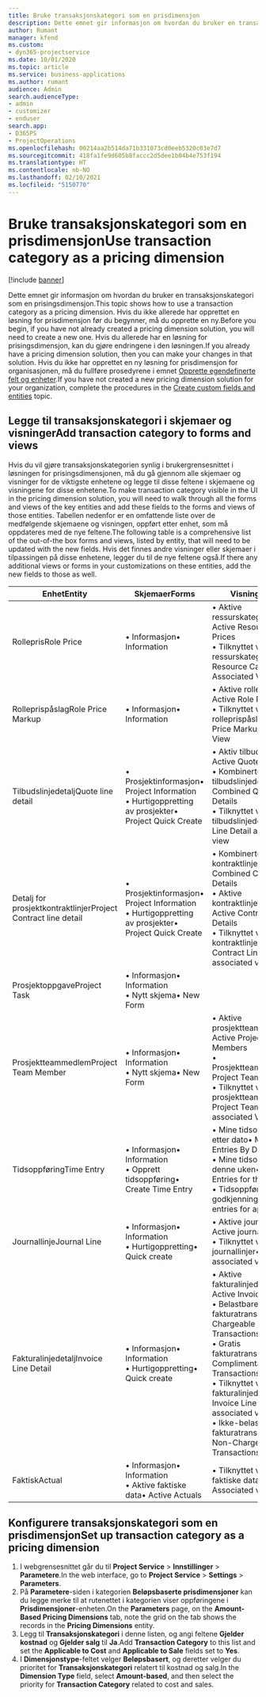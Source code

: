 ```yaml
---
title: Bruke transaksjonskategori som en prisdimensjon
description: Dette emnet gir informasjon om hvordan du bruker en transaksjonskategori som en prisingsdimensjon.
author: Rumant
manager: kfend
ms.custom:
- dyn365-projectservice
ms.date: 10/01/2020
ms.topic: article
ms.service: business-applications
ms.author: rumant
audience: Admin
search.audienceType:
- admin
- customizer
- enduser
search.app:
- D365PS
- ProjectOperations
ms.openlocfilehash: 00214aa2b514da71b331073cd0eeb5320c03e7d7
ms.sourcegitcommit: 418fa1fe9d605b8faccc2d5dee1b04b4e753f194
ms.translationtype: HT
ms.contentlocale: nb-NO
ms.lasthandoff: 02/10/2021
ms.locfileid: "5150770"
---
```

# <a name="use-transaction-category-as-a-pricing-dimension"></a><span data-ttu-id="3d7a3-103">Bruke transaksjonskategori som en prisdimensjon</span><span class="sxs-lookup"><span data-stu-id="3d7a3-103">Use transaction category as a pricing dimension</span></span>

[!include [banner](../includes/psa-now-project-operations.md)]

<span data-ttu-id="3d7a3-104">Dette emnet gir informasjon om hvordan du bruker en transaksjonskategori som en prisingsdimensjon.</span><span class="sxs-lookup"><span data-stu-id="3d7a3-104">This topic shows how to use a transaction category as a pricing dimension.</span></span> <span data-ttu-id="3d7a3-105">Hvis du ikke allerede har opprettet en løsning for prisdimensjon før du begynner, må du opprette en ny.</span><span class="sxs-lookup"><span data-stu-id="3d7a3-105">Before you begin, if you have not already created a pricing dimension solution, you will need to create a new one.</span></span> <span data-ttu-id="3d7a3-106">Hvis du allerede har en løsning for prisingsdimensjon, kan du gjøre endringene i den løsningen.</span><span class="sxs-lookup"><span data-stu-id="3d7a3-106">If you already have a pricing dimension solution, then you can make your changes in that solution.</span></span> <span data-ttu-id="3d7a3-107">Hvis du ikke har opprettet en ny løsning for prisdimensjon for organisasjonen, må du fullføre prosedyrene i emnet [Opprette egendefinerte felt og enheter](create-custom-fields-entities.md).</span><span class="sxs-lookup"><span data-stu-id="3d7a3-107">If you have not created a new pricing dimension solution for your organization, complete the procedures in the [Create custom fields and entities](create-custom-fields-entities.md) topic.</span></span>

## <a name="add-transaction-category-to-forms-and-views"></a><span data-ttu-id="3d7a3-108">Legge til transaksjonskategori i skjemaer og visninger</span><span class="sxs-lookup"><span data-stu-id="3d7a3-108">Add transaction category to forms and views</span></span>
<span data-ttu-id="3d7a3-109">Hvis du vil gjøre transaksjonskategorien synlig i brukergrensesnittet i løsningen for prisingsdimensjonen, må du gå gjennom alle skjemaer og visninger for de viktigste enhetene og legge til disse feltene i skjemaene og visningene for disse enhetene.</span><span class="sxs-lookup"><span data-stu-id="3d7a3-109">To make transaction category visible in the UI in the pricing dimension solution, you will need to walk through all the forms and views of the key entities and add these fields to the forms and views of those entities.</span></span>
<span data-ttu-id="3d7a3-110">Tabellen nedenfor er en omfattende liste over de medfølgende skjemaene og visningen, oppført etter enhet, som må oppdateres med de nye feltene.</span><span class="sxs-lookup"><span data-stu-id="3d7a3-110">The following table is a comprehensive list of the out-of-the box forms and views, listed by entity, that will need to be updated with the new fields.</span></span> <span data-ttu-id="3d7a3-111">Hvis det finnes andre visninger eller skjemaer i tilpassingen på disse enhetene, legger du til de nye feltene også.</span><span class="sxs-lookup"><span data-stu-id="3d7a3-111">If there any additional views or forms in your customizations on these entities, add the new fields to those as well.</span></span>

|  <span data-ttu-id="3d7a3-112">Enhet</span><span class="sxs-lookup"><span data-stu-id="3d7a3-112">Entity</span></span>        | <span data-ttu-id="3d7a3-113">Skjemaer</span><span class="sxs-lookup"><span data-stu-id="3d7a3-113">Forms</span></span>     |<span data-ttu-id="3d7a3-114">Visninger</span><span class="sxs-lookup"><span data-stu-id="3d7a3-114">Views</span></span>        |
| ------------------------------|---------------------------------|----------------------------------|
|  <span data-ttu-id="3d7a3-115">Rollepris</span><span class="sxs-lookup"><span data-stu-id="3d7a3-115">Role Price</span></span>|<span data-ttu-id="3d7a3-116">• Informasjon</span><span class="sxs-lookup"><span data-stu-id="3d7a3-116">• Information</span></span> |<span data-ttu-id="3d7a3-117">• Aktive ressurskategoripriser</span><span class="sxs-lookup"><span data-stu-id="3d7a3-117">• Active Resource Category Prices</span></span><br> <span data-ttu-id="3d7a3-118">• Tilknyttet visning for ressurskategoripriser</span><span class="sxs-lookup"><span data-stu-id="3d7a3-118">• Resource Category Price Associated View</span></span>|
|  <span data-ttu-id="3d7a3-119">Rolleprispåslag</span><span class="sxs-lookup"><span data-stu-id="3d7a3-119">Role Price Markup</span></span>|<span data-ttu-id="3d7a3-120">• Informasjon</span><span class="sxs-lookup"><span data-stu-id="3d7a3-120">• Information</span></span>|<span data-ttu-id="3d7a3-121">• Aktive rolleprispåslag</span><span class="sxs-lookup"><span data-stu-id="3d7a3-121">• Active Role Price Markup</span></span><br><span data-ttu-id="3d7a3-122">• Tilknyttet visning for rolleprispåslag</span><span class="sxs-lookup"><span data-stu-id="3d7a3-122">• Role Price Markup Associated View</span></span>|
|  <span data-ttu-id="3d7a3-123">Tilbudslinjedetalj</span><span class="sxs-lookup"><span data-stu-id="3d7a3-123">Quote line detail</span></span>|<span data-ttu-id="3d7a3-124">• Prosjektinformasjon</span><span class="sxs-lookup"><span data-stu-id="3d7a3-124">• Project Information</span></span><br><span data-ttu-id="3d7a3-125">• Hurtigoppretting av prosjekter</span><span class="sxs-lookup"><span data-stu-id="3d7a3-125">• Project Quick Create</span></span>|<span data-ttu-id="3d7a3-126">• Aktiv tilbudslinjedetalj</span><span class="sxs-lookup"><span data-stu-id="3d7a3-126">• Active Quote Line Detail</span></span><br><span data-ttu-id="3d7a3-127">• Kombinerte tilbudslinjedetaljer</span><span class="sxs-lookup"><span data-stu-id="3d7a3-127">• Combined Quote Line Details</span></span><br><span data-ttu-id="3d7a3-128">• Tilknyttet visning for tilbudslinjedetaljer</span><span class="sxs-lookup"><span data-stu-id="3d7a3-128">• Quote Line Detail associated view</span></span>|
|  <span data-ttu-id="3d7a3-129">Detalj for prosjektkontraktlinjer</span><span class="sxs-lookup"><span data-stu-id="3d7a3-129">Project Contract line detail</span></span>|<span data-ttu-id="3d7a3-130">• Prosjektinformasjon</span><span class="sxs-lookup"><span data-stu-id="3d7a3-130">• Project Information</span></span><br><span data-ttu-id="3d7a3-131">• Hurtigoppretting av prosjekter</span><span class="sxs-lookup"><span data-stu-id="3d7a3-131">• Project Quick Create</span></span>|<span data-ttu-id="3d7a3-132">• Kombinerte kontraktlinjedetaljer</span><span class="sxs-lookup"><span data-stu-id="3d7a3-132">• Combined Contract line Details</span></span><br><span data-ttu-id="3d7a3-133">• Aktive kontraktlinjedetaljer</span><span class="sxs-lookup"><span data-stu-id="3d7a3-133">• Active Contract Line Details</span></span><br><span data-ttu-id="3d7a3-134">• Tilknyttet visning for kontraktlinjedetaljer</span><span class="sxs-lookup"><span data-stu-id="3d7a3-134">• Contract Line Detail associated view</span></span>|
|  <span data-ttu-id="3d7a3-135">Prosjektoppgave</span><span class="sxs-lookup"><span data-stu-id="3d7a3-135">Project Task</span></span>|<span data-ttu-id="3d7a3-136">• Informasjon</span><span class="sxs-lookup"><span data-stu-id="3d7a3-136">• Information</span></span><br><span data-ttu-id="3d7a3-137">• Nytt skjema</span><span class="sxs-lookup"><span data-stu-id="3d7a3-137">• New Form</span></span>||
|  <span data-ttu-id="3d7a3-138">Prosjektteammedlem</span><span class="sxs-lookup"><span data-stu-id="3d7a3-138">Project Team Member</span></span>|<span data-ttu-id="3d7a3-139">• Informasjon</span><span class="sxs-lookup"><span data-stu-id="3d7a3-139">• Information</span></span><br><span data-ttu-id="3d7a3-140">• Nytt skjema</span><span class="sxs-lookup"><span data-stu-id="3d7a3-140">• New Form</span></span>|<span data-ttu-id="3d7a3-141">• Aktive prosjektteammedlemmer</span><span class="sxs-lookup"><span data-stu-id="3d7a3-141">• Active Project Team Members</span></span><br><span data-ttu-id="3d7a3-142">• Prosjektteammedlemmer</span><span class="sxs-lookup"><span data-stu-id="3d7a3-142">• Project Team Members</span></span><br><span data-ttu-id="3d7a3-143">• Tilknyttet visning for prosjektteammedlemmer</span><span class="sxs-lookup"><span data-stu-id="3d7a3-143">• Project Team members associated View</span></span>|
|  <span data-ttu-id="3d7a3-144">Tidsoppføring</span><span class="sxs-lookup"><span data-stu-id="3d7a3-144">Time Entry</span></span>|<span data-ttu-id="3d7a3-145">• Informasjon</span><span class="sxs-lookup"><span data-stu-id="3d7a3-145">• Information</span></span><br><span data-ttu-id="3d7a3-146">• Opprett tidsoppføring</span><span class="sxs-lookup"><span data-stu-id="3d7a3-146">• Create Time Entry</span></span>|<span data-ttu-id="3d7a3-147">• Mine tidsoppføringer etter dato</span><span class="sxs-lookup"><span data-stu-id="3d7a3-147">• My Time Entries By Date</span></span><br><span data-ttu-id="3d7a3-148">• Mine tidsoppføringer for denne uken</span><span class="sxs-lookup"><span data-stu-id="3d7a3-148">• My time Entries for this week</span></span><br><span data-ttu-id="3d7a3-149">• Tidsoppføringer for godkjenning</span><span class="sxs-lookup"><span data-stu-id="3d7a3-149">• Time entries for approval</span></span>|
|  <span data-ttu-id="3d7a3-150">Journallinje</span><span class="sxs-lookup"><span data-stu-id="3d7a3-150">Journal Line</span></span>|<span data-ttu-id="3d7a3-151">• Informasjon</span><span class="sxs-lookup"><span data-stu-id="3d7a3-151">• Information</span></span><br><span data-ttu-id="3d7a3-152">• Hurtigoppretting</span><span class="sxs-lookup"><span data-stu-id="3d7a3-152">• Quick create</span></span>|<span data-ttu-id="3d7a3-153">• Aktive journallinjer</span><span class="sxs-lookup"><span data-stu-id="3d7a3-153">• Active journal lines</span></span><br><span data-ttu-id="3d7a3-154">• Tilknyttet visning for journallinjer</span><span class="sxs-lookup"><span data-stu-id="3d7a3-154">• Journal Line associated view</span></span>|
|  <span data-ttu-id="3d7a3-155">Fakturalinjedetalj</span><span class="sxs-lookup"><span data-stu-id="3d7a3-155">Invoice Line Detail</span></span>|<span data-ttu-id="3d7a3-156">• Informasjon</span><span class="sxs-lookup"><span data-stu-id="3d7a3-156">• Information</span></span><br><span data-ttu-id="3d7a3-157">• Hurtigoppretting</span><span class="sxs-lookup"><span data-stu-id="3d7a3-157">• Quick create</span></span>|<span data-ttu-id="3d7a3-158">• Aktive fakturalinjedetaljer</span><span class="sxs-lookup"><span data-stu-id="3d7a3-158">• Active Invoice Line Details</span></span><br><span data-ttu-id="3d7a3-159">• Belastbare fakturatransaksjoner</span><span class="sxs-lookup"><span data-stu-id="3d7a3-159">• Chargeable Invoice Transactions</span></span><br><span data-ttu-id="3d7a3-160">• Gratis fakturatransaksjoner</span><span class="sxs-lookup"><span data-stu-id="3d7a3-160">• Complimentary Invoice Transactions</span></span><br><span data-ttu-id="3d7a3-161">• Tilknyttet visning for fakturalinjedetaljer</span><span class="sxs-lookup"><span data-stu-id="3d7a3-161">• Invoice Line Detail associated view</span></span><br><span data-ttu-id="3d7a3-162">• Ikke-belastbare fakturatransaksjoner</span><span class="sxs-lookup"><span data-stu-id="3d7a3-162">• Non-Chargeable Invoice Transactions</span></span>|
|  <span data-ttu-id="3d7a3-163">Faktisk</span><span class="sxs-lookup"><span data-stu-id="3d7a3-163">Actual</span></span>|<span data-ttu-id="3d7a3-164">• Informasjon</span><span class="sxs-lookup"><span data-stu-id="3d7a3-164">• Information</span></span><br><span data-ttu-id="3d7a3-165">• Aktive faktiske data</span><span class="sxs-lookup"><span data-stu-id="3d7a3-165">• Active Actuals</span></span>|<span data-ttu-id="3d7a3-166">• Tilknyttet visning for faktiske data</span><span class="sxs-lookup"><span data-stu-id="3d7a3-166">• Actual Associated view</span></span>|

## <a name="set-up-transaction-category-as-a-pricing-dimension"></a><span data-ttu-id="3d7a3-167">Konfigurere transaksjonskategori som en prisdimensjon</span><span class="sxs-lookup"><span data-stu-id="3d7a3-167">Set up transaction category as a pricing dimension</span></span>

1. <span data-ttu-id="3d7a3-168">I webgrensesnittet går du til **Project Service** > **Innstillinger** > **Parametere**.</span><span class="sxs-lookup"><span data-stu-id="3d7a3-168">In the web interface, go to **Project Service** > **Settings** > **Parameters**.</span></span> 
2. <span data-ttu-id="3d7a3-169">På **Parametere**-siden i kategorien **Beløpsbaserte prisdimensjoner** kan du legge merke til at rutenettet i kategorien viser oppføringene i **Prisdimensjoner**-enheten.</span><span class="sxs-lookup"><span data-stu-id="3d7a3-169">On the **Parameters** page, on the **Amount-Based Pricing Dimensions** tab, note the grid on the tab shows the records in the **Pricing Dimensions** entity.</span></span>
3. <span data-ttu-id="3d7a3-170">Legg til **Transaksjonskategori** i denne listen, og angi feltene **Gjelder kostnad** og **Gjelder salg** til **Ja**.</span><span class="sxs-lookup"><span data-stu-id="3d7a3-170">Add **Transaction Category** to this list and set the **Applicable to Cost** and **Applicable to Sale** fields set to **Yes**.</span></span>
4. <span data-ttu-id="3d7a3-171">I **Dimensjonstype**-feltet velger **Beløpsbasert**, og deretter velger du prioritet for **Transaksjonskategori** relatert til kostnad og salg.</span><span class="sxs-lookup"><span data-stu-id="3d7a3-171">In the **Dimension Type** field, select **Amount-based**, and then select the priority for **Transaction Category** related to cost and sales.</span></span>
